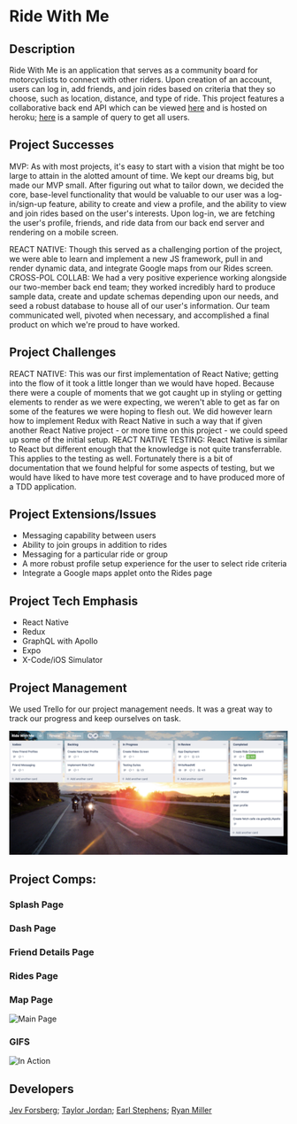 # Ride With Me

## Description

Ride With Me is an application that serves as a community board for motorcyclists to connect with other riders. Upon creation of an account, users can log in, add friends, and join rides based on criteria that they so choose, such as location, distance, and type of ride. This project features a collaborative back end API which can be viewed [here](https://gitlab.com/ryanmillergm/motorcycle_ride) and is hosted on heroku; [here](https://motorcycle-ride.herokuapp.com/graphql?query={%20allUsers%20{%20id%20firstName%20lastName%20email%20phone%20rides%20{%20title%20description%20distance%20rideCategory%20duration%20date%20imageLink%20mapLink%20}%20groups%20{%20title%20description%20}%20friends%20{%20username%20avatar%20milesRiddenTogether%20}%20}%20}) is a sample of query to get all users.

## Project Successes

MVP: As with most projects, it's easy to start with a vision that might be too large to attain in the alotted amount of time. We kept our dreams big, but made our MVP small. After figuring out what to tailor down, we decided the core, base-level functionality that would be valuable to our user was a log-in/sign-up feature, ability to create and view a profile, and the ability to view and join rides based on the user's interests. Upon log-in, we are fetching the user's profile, friends, and ride data from our back end server and rendering on a mobile screen. 

REACT NATIVE: Though this served as a challenging portion of the project, we were able to learn and implement a new JS framework, pull in and render dynamic data, and integrate Google maps from our Rides screen. 
CROSS-POL COLLAB: We had a very positive experience working alongside our two-member back end team; they worked incredibly hard to produce sample data, create and update schemas depending upon our needs, and seed a robust database to house all of our user's information. Our team communicated well, pivoted when necessary, and accomplished a final product on which we're proud to have worked.

## Project Challenges

REACT NATIVE: This was our first implementation of React Native; getting into the flow of it took a little longer than we would have hoped. Because there were a couple of moments that we got caught up in styling or getting elements to render as we were expecting, we weren't able to get as far on some of the features we were hoping to flesh out. We did however learn how to implement Redux with React Native in such a way that if given another React Native project - or more time on this project - we could speed up some of the initial setup. 
REACT NATIVE TESTING: React Native is similar to React but different enough that the knowledge is not quite transferrable. This applies to the testing as well. Fortunately there is a bit of documentation that we found helpful for some aspects of testing, but we would have liked to have more test coverage and to have produced more of a TDD application.

## Project Extensions/Issues

* Messaging capability between users
* Ability to join groups in addition to rides
* Messaging for a particular ride or group
* A more robust profile setup experience for the user to select ride criteria
* Integrate a Google maps applet onto the Rides page

## Project Tech Emphasis

* React Native
* Redux
* GraphQL with Apollo
* Expo
* X-Code/iOS Simulator

## Project Management

We used Trello for our project management needs. It was a great way to track our progress and keep ourselves on task.

![Trello Board](./assets/trelloBoard.png)

## Project Comps:

### Splash Page
### Dash Page
### Friend Details Page
### Rides Page
### Map Page


![Main Page](./assets/????-FE-Main-Screen.png)

### GIFS

![In Action](./assets/????.gif)

## Developers

[Jev Forsberg](https://github.com/baldm0mma/); [Taylor Jordan](https://github.com/TaylorNoelJordan); [Earl Stephens](https://github.com/earl-stephens); [Ryan Miller](https://github.com/ryanmillergm)
